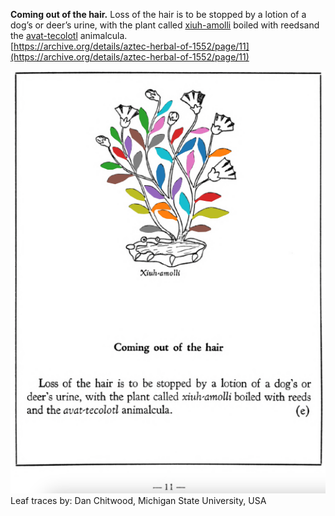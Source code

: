 **Coming out of the hair.** Loss of the hair is to be stopped by a lotion of a dog’s or deer’s urine, with the plant called [xiuh-amolli](Xiuh-amolli.md) boiled with reedsand the [avat-tecolotl](avat-tecolotl.md) animalcula.  
[https://archive.org/details/aztec-herbal-of-1552/page/11](https://archive.org/details/aztec-herbal-of-1552/page/11)  


![D_p011.png](assets/D_p011.png)  
Leaf traces by: Dan Chitwood, Michigan State University, USA  